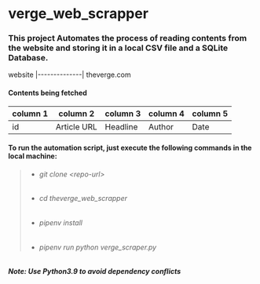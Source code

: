 # verge_web_scrapper

### This project Automates the process of reading contents from the website and storing it in a local CSV file and a SQLite Database.

website
|--------------|
theverge.com
#### Contents being fetched
|column 1|   column 2   | column 3      |   column 4  | column 5     |
|--------|-----------|----------|--------|------|
|   id   |Article URL| Headline | Author | Date |

#### To run the automation script, just execute the following commands in the local machine:

> * ###### git clone \<repo-url\>
> * ###### cd theverge_web_scrapper
> * ###### pipenv install
> * ###### pipenv run python verge_scraper.py

##### Note: Use Python3.9 to avoid dependency conflicts
